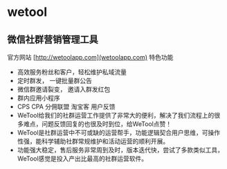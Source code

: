 # wetool
## 微信社群营销管理工具

官方网站  [http://wetoolapp.com](wetoolapp.com)
特色功能
* 高效服务粉丝和客户，轻松维护私域流量
* 定时群发， 一键批量群公告
* 微信群邀请裂变， 邀请入群发红包
* 群内应用小程序
* CPS CPA 分佣联盟 淘宝客
用户反馈
* WeTool给我们的社群运营工作提供了非常大的便利，解决了我们流程上的很多难点，问题反馈回复的也很及时到位，给WeTool点赞！
* WeTool是社群运营中不可或缺的运营帮手，功能逻辑契合用户思维，可操作性强，能科学辅助社群常规维护和活动运营的顺利开展。
* 功能强大稳定，售后服务非常周到及时，版本迭代快，尝试了多款类似工具，WeTool感觉是投入产出比最高的社群运营软件。

